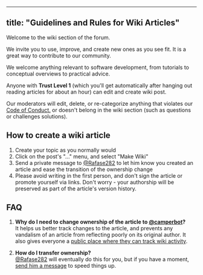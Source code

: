 
---
title: "Guidelines and Rules for Wiki Articles"
---

Welcome to the wiki section of the forum.

We invite you to use, improve, and create new ones as you see fit. It is a great way to contribute to our community.

We welcome anything relevant to software development, from tutorials to conceptual overviews to practical advice.

Anyone with **Trust Level 1** (which you'll get automatically after hanging out reading articles for about an hour) can edit and create wiki post.

Our moderators will edit, delete, or re-categorize anything that violates our [Code of Conduct.](https://www.freecodecamp.com/code-of-conduct) or doesn't belong in the wiki section (such as questions or challenges solutions).

## How to create a wiki article

1.  Create your topic as you normally would
2.  Click on the post's "..." menu, and select "Make Wiki"
3.  Send a private message to [@Rafase282](/users/rafase282) to let him know you created an article and ease the transition of the ownership change
4.  Please avoid writing in the first person, and don't sign the article or promote yourself via links. Don't worry - your authorship will be preserved as part of the article's version history.

## FAQ

1.  **Why do I need to change ownership of the article to [@camperbot](/users/camperbot)?**  
    It helps us better track changes to the article, and prevents any vandalism of an article from reflecting poorly on its original author. It also gives everyone a [public place where they can track wiki activity](//forum.freecodecamp.com/users/camperbot/activity).

2.  **How do I transfer ownership?**  
    [@Rafase282](/users/rafase282) will eventually do this for you, but if you have a moment, [send him a message](//forum.freecodecamp.com/users/rafase282) to speed things up.
